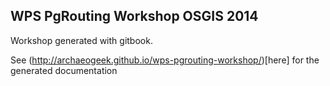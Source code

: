 ## WPS PgRouting Workshop OSGIS 2014

Workshop generated with gitbook.

See (http://archaeogeek.github.io/wps-pgrouting-workshop/)[here] for the generated documentation


